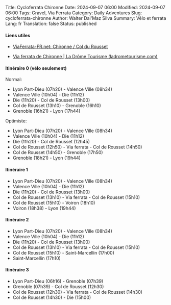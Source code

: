 Title:       Cycloferrata Chironne
Date:        2024-09-07 06:00
Modified:    2024-09-07 06:00
Tags:        Gravel, Via Ferrata
Category:    Daily Adventures
Slug:        cycloferrata-chironne
Author:      Walter Dal'Maz Silva
Summary:     Vélo et ferrata
Lang:        fr
Translation: false
Status:      published


#### Liens utiles

- [ViaFerrata-FR.net: Chironne / Col du Rousset](https://www.viaferrata-fr.net/via-ferrata-116-Chironne-Col-du-Rousset-Dr%F4me.html)

- [Via ferrata de Chironne | La Drôme Tourisme (ladrometourisme.com)](https://www.ladrometourisme.com/fiches/via-ferrata-de-chironne/)

#### Itinéraire 0 (vélo seulement)

Normal:

- Lyon Part-Dieu (07h20) - Valence Ville (08h34)
- Valence Ville (10h04) - Die (11h12)
- Die (11h20) - Col de Rousset (13h00)
- Col de Rousset (13h10)  - Grenoble (16h10)
- Grenoble (16h21) - Lyon (17h44)

Optimiste:

- Lyon Part-Dieu (07h20) - Valence Ville (08h34)
- Valence Ville (10h04) - Die (11h12)
- Die (11h20) - Col de Rousset (12h45)
- Col de Rousset (12h50)  - Via ferrata - Col de Rousset (14h50)
- Col de Rousset (14h50)  - Grenoble (17h50)
- Grenoble (18h21) - Lyon (19h44)

#### Itinéraire 1

- Lyon Part-Dieu (07h20) - Valence Ville (08h34)
- Valence Ville (10h04) - Die (11h12)
- Die (11h20) - Col de Rousset (13h00)
- Col de Rousset (13h10)  - Via ferrata - Col de Rousset (15h10)
- Col de Rousset (15h10) - Voiron (18h10)
- Voiron (18h38) - Lyon (19h44)

#### Itinéraire 2

- Lyon Part-Dieu (07h20) - Valence Ville (08h34)
- Valence Ville (10h04) - Die (11h12)
- Die (11h20) - Col de Rousset (13h00)
- Col de Rousset (13h10)  - Via ferrata - Col de Rousset (15h10)
- Col de Rousset (15h10) - Saint-Marcellin (17h00)
- Saint-Marcellin (17h10)

#### Itinéraire 3

- Lyon Part-Dieu (06h16) - Grenoble (07h39)
- Grenoble (07h39) - Col de Rousset (12h30)
- Col de Rousset (12h30) - Via ferrata - Col de Rousset (14h30)
-  Col de Rousset (14h30) - Die (15h00)